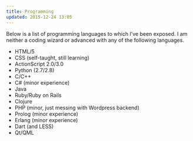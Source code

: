 ```yaml
---
title: Programming
updated: 2015-12-24 13:05
---
```


Below is a list of programming languages to which I’ve been exposed. I am neither a coding wizard or advanced with any of the following languages.

+ HTML/5
+ CSS (self-taught, still learning)
+ ActionScript 2.0/3.0
+ Python (2.7/2.8)
+ C/C++
+ C# (minor experience)
+ Java
+ Ruby/Ruby on Rails
+ Clojure
+ PHP (minor, just messing with Wordpress backend)
+ Prolog (minor experience)
+ Erlang (minor experience)
+ Dart (and LESS)
+ Qt/QML